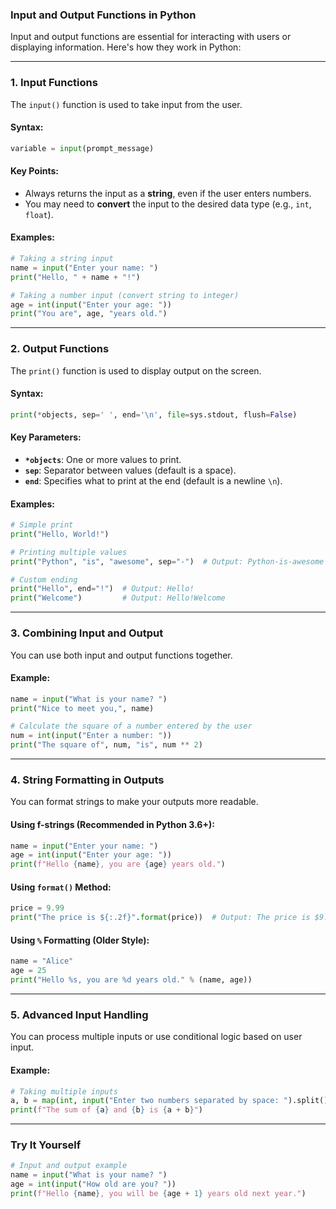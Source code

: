 ### **Input and Output Functions in Python**  

Input and output functions are essential for interacting with users or displaying information. Here's how they work in Python:

---

### **1. Input Functions**  
The `input()` function is used to take input from the user.  

#### **Syntax**:  
```python
variable = input(prompt_message)
```

#### **Key Points**:  
- Always returns the input as a **string**, even if the user enters numbers.  
- You may need to **convert** the input to the desired data type (e.g., `int`, `float`).  

#### **Examples**:  
```python
# Taking a string input
name = input("Enter your name: ")
print("Hello, " + name + "!")

# Taking a number input (convert string to integer)
age = int(input("Enter your age: "))
print("You are", age, "years old.")
```

---

### **2. Output Functions**  
The `print()` function is used to display output on the screen.  

#### **Syntax**:  
```python
print(*objects, sep=' ', end='\n', file=sys.stdout, flush=False)
```

#### **Key Parameters**:  
- **`*objects`**: One or more values to print.  
- **`sep`**: Separator between values (default is a space).  
- **`end`**: Specifies what to print at the end (default is a newline `\n`).  

#### **Examples**:  
```python
# Simple print
print("Hello, World!")

# Printing multiple values
print("Python", "is", "awesome", sep="-")  # Output: Python-is-awesome

# Custom ending
print("Hello", end="!")  # Output: Hello!
print("Welcome")         # Output: Hello!Welcome
```

---

### **3. Combining Input and Output**  
You can use both input and output functions together.  

#### **Example**:  
```python
name = input("What is your name? ")
print("Nice to meet you,", name)

# Calculate the square of a number entered by the user
num = int(input("Enter a number: "))
print("The square of", num, "is", num ** 2)
```

---

### **4. String Formatting in Outputs**  
You can format strings to make your outputs more readable.  

#### **Using f-strings** (Recommended in Python 3.6+):  
```python
name = input("Enter your name: ")
age = int(input("Enter your age: "))
print(f"Hello {name}, you are {age} years old.")
```

#### **Using `format()` Method**:  
```python
price = 9.99
print("The price is ${:.2f}".format(price))  # Output: The price is $9.99
```

#### **Using `%` Formatting** (Older Style):  
```python
name = "Alice"
age = 25
print("Hello %s, you are %d years old." % (name, age))
```

---

### **5. Advanced Input Handling**  
You can process multiple inputs or use conditional logic based on user input.  

#### **Example**:  
```python
# Taking multiple inputs
a, b = map(int, input("Enter two numbers separated by space: ").split())
print(f"The sum of {a} and {b} is {a + b}")
```

---

### **Try It Yourself**  
```python
# Input and output example
name = input("What is your name? ")
age = int(input("How old are you? "))
print(f"Hello {name}, you will be {age + 1} years old next year.")
```